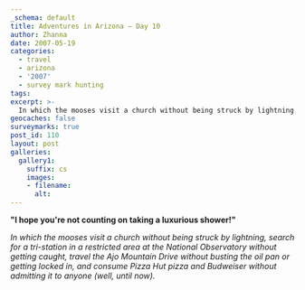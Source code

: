 ```yaml
---
_schema: default
title: Adventures in Arizona — Day 10
author: Zhanna
date: 2007-05-19
categories:
  - travel
  - arizona
  - '2007'
  - survey mark hunting
tags:
excerpt: >- 
  In which the mooses visit a church without being struck by lightning, search for a tri-station in a restricted area at the National Observatory without getting caught, travel the Ajo Mountain Drive without busting the oil pan or getting locked in, and consume Pizza Hut pizza and Budweiser without admitting it to anyone (well, until now).
geocaches: false
surveymarks: true
post_id: 110
layout: post     
galleries:
  gallery1:
    suffix: cs
    images: 
    - filename: 
      alt:                       
---
```


**"I hope you're not counting on taking a luxurious shower!"**

_In which the mooses visit a church without being struck by lightning, search for a tri-station in a restricted area at the National Observatory without getting caught, travel the Ajo Mountain Drive without busting the oil pan or getting locked in, and consume Pizza Hut pizza and Budweiser without admitting it to anyone (well, until now)._

<!-- Got up at 5:00 officially, 6:00 for real.  Breakfast at Country Folks (breakfast sandwich; pancakes and burned bacon (by request) for R).  Drove to mission looking for goodies - no goodies for sale, building under construction, 1st communion going on later in the day. Kitt Peak - bought BM pins, asked about the mark and were told it was off-limits.  We'll see about that!  Took tour of solar telescope.  Tour leader in training knew about BMs - had gone out with a group of people to find some in the area. He also knew about the Kitt Peak mark and had found it before they told him not to go up there.  So we had to check it out ourselves.  He pointed out that it was near the 4-meter telescope under the radio tower.  We climbed onto the huge outcrop and found the mark and 2 of the RMs easily (the other, RM2, is missing).  Knew we could be seen the entire time so we were very cautious and tried to work quickly.  Went into telescope afterward - couldn't see mark but had an excellent view overall.  Did 2 other marks afterward - culvert and AZDOT mark on outcrop near base of mountain.  Then drove to Ajo - checked into weird motel (Copper Sands) - but no scarier than other places in town. Went for snack at Senor Sanchez.  Then to park, visitor's center  closed, did the Ajo Mountain Drive all the while worried about the condition of the roads and whether the gate would be closed when we got back (it wasn't).  A few miles in, stopped to do LOW HILL. Saw 2 owls and some quail and rabbits, natural arches and caves.  Pulled over at Ajo Mtn(?) Wayside to look at stars. Coyote. Pizza Hut for snack before bed.-->

